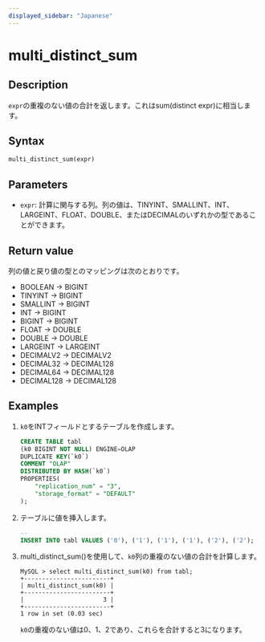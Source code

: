 ```yaml
---
displayed_sidebar: "Japanese"
---
```


# multi_distinct_sum

## Description

`expr`の重複のない値の合計を返します。これはsum(distinct expr)に相当します。

## Syntax

```Haskell
multi_distinct_sum(expr)
```

## Parameters

- `expr`: 計算に関与する列。列の値は、TINYINT、SMALLINT、INT、LARGEINT、FLOAT、DOUBLE、またはDECIMALのいずれかの型であることができます。

## Return value

列の値と戻り値の型とのマッピングは次のとおりです。

- BOOLEAN -> BIGINT
- TINYINT -> BIGINT
- SMALLINT -> BIGINT
- INT -> BIGINT
- BIGINT -> BIGINT
- FLOAT -> DOUBLE
- DOUBLE -> DOUBLE
- LARGEINT -> LARGEINT
- DECIMALV2 -> DECIMALV2
- DECIMAL32 -> DECIMAL128
- DECIMAL64 -> DECIMAL128
- DECIMAL128 -> DECIMAL128

## Examples

1. `k0`をINTフィールドとするテーブルを作成します。

    ```sql
    CREATE TABLE tabl
    (k0 BIGINT NOT NULL) ENGINE=OLAP
    DUPLICATE KEY(`k0`)
    COMMENT "OLAP"
    DISTRIBUTED BY HASH(`k0`)
    PROPERTIES(
        "replication_num" = "3",
        "storage_format" = "DEFAULT"
    );
    ```

2. テーブルに値を挿入します。

    ```sql
    -- 
    INSERT INTO tabl VALUES ('0'), ('1'), ('1'), ('1'), ('2'), ('2');
    ```

3. multi_distinct_sum()を使用して、`k0`列の重複のない値の合計を計算します。

    ```plain text
    MySQL > select multi_distinct_sum(k0) from tabl;
    +------------------------+
    | multi_distinct_sum(k0) |
    +------------------------+
    |                      3 |
    +------------------------+
    1 row in set (0.03 sec)
    ```

    `k0`の重複のない値は0、1、2であり、これらを合計すると3になります。